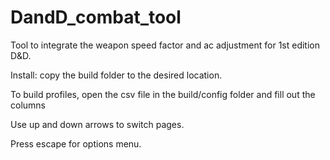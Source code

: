 # DandD_combat_tool

Tool to integrate the weapon speed factor and ac adjustment for 1st edition D&D.

Install: copy the build folder to the desired location.

To build profiles, open the csv file in the build/config folder and fill out the columns

Use up and down arrows to switch pages.

Press escape for options menu.



